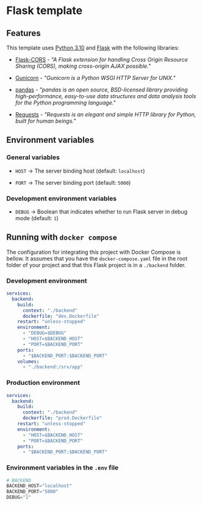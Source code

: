 # Flask template

## Features

This template uses [Python 3.10](https://docs.python.org/3.10/) and [Flask](https://flask.palletsprojects.com/en/2.2.x/) with the following libraries:

- [Flask-CORS](https://flask-cors.readthedocs.io/en/3.0.10/) - *"A Flask extension for handling Cross Origin Resource Sharing (CORS), making cross-origin AJAX possible."*

- [Gunicorn](https://docs.gunicorn.org/en/20.1.0/) - *"Gunicorn is a Python WSGI HTTP Server for UNIX."*

- [pandas](https://pandas.pydata.org/pandas-docs/version/1.5/index.html) - *"pandas is an open source, BSD-licensed library providing high-performance, easy-to-use data structures and data analysis tools for the Python programming language."*

- [Requests](https://requests.readthedocs.io/en/stable/) - *"Requests is an elegant and simple HTTP library for Python, built for human beings."*

## Environment variables

### General variables

- `HOST` → The server binding host (default: `localhost`)

- `PORT` → The server binding port (default: `5000`)

### Development environment variables

- `DEBUG` → Boolean that indicates whether to run Flask server in debug mode (default: `1`)

## Running with `docker compose`

The configuration for integrating this project with Docker Compose is bellow. It assumes that you have the `docker-compose.yaml` file in the root folder of your project and that this Flask project is in a `./backend` folder.

### Development environment

```yaml
services:
  backend:
    build:
      context: "./backend"
      dockerfile: "dev.Dockerfile"
    restart: "unless-stopped"
    environment:
      - "DEBUG=$DEBUG"
      - "HOST=$BACKEND_HOST"
      - "PORT=$BACKEND_PORT"
    ports:
      - "$BACKEND_PORT:$BACKEND_PORT"
    volumes:
      - "./backend:/srv/app"
```

### Production environment

```yaml
services:
  backend:
    build:
      context: "./backend"
      dockerfile: "prod.Dockerfile"
    restart: "unless-stopped"
    environment:
      - "HOST=$BACKEND_HOST"
      - "PORT=$BACKEND_PORT"
    ports:
      - "$BACKEND_PORT:$BACKEND_PORT"
```

### Environment variables in the `.env` file

```py
# BACKEND
BACKEND_HOST="localhost"
BACKEND_PORT="5000"
DEBUG="1"
```
